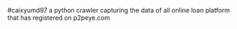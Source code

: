 #caixyumd97
a python crawler capturing the data of all online loan platform that has registered on p2peye.com
